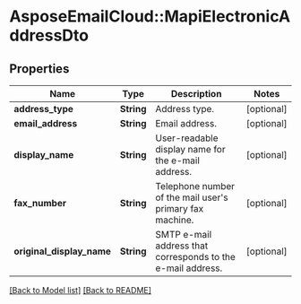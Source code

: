 # AsposeEmailCloud::MapiElectronicAddressDto
## Properties
Name | Type | Description | Notes
------------ | ------------- | ------------- | -------------
**address_type** | **String** | Address type.              | [optional] 
**email_address** | **String** | Email address.              | [optional] 
**display_name** | **String** | User-readable display name for the e-mail address.              | [optional] 
**fax_number** | **String** | Telephone number of the mail user&#39;s primary fax machine.              | [optional] 
**original_display_name** | **String** | SMTP e-mail address that  corresponds to the e-mail address.              | [optional] 



[[Back to Model list]](Models.md) [[Back to README]](README.md)


